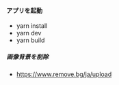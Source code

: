 #### アプリを起動
- yarn install
- yarn dev
- yarn build


##### 画像背景を削除
- https://www.remove.bg/ja/upload